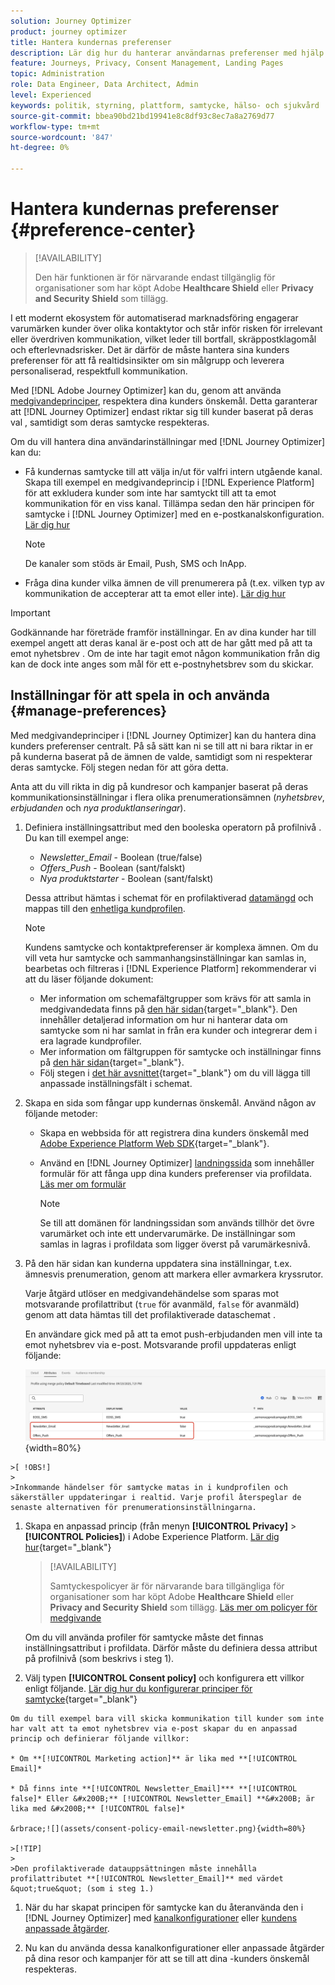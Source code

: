 ```yaml
---
solution: Journey Optimizer
product: journey optimizer
title: Hantera kundernas preferenser
description: Lär dig hur du hanterar användarnas preferenser med hjälp av medgivandeprinciper
feature: Journeys, Privacy, Consent Management, Landing Pages
topic: Administration
role: Data Engineer, Data Architect, Admin
level: Experienced
keywords: politik, styrning, plattform, samtycke, hälso- och sjukvård
source-git-commit: bbea90bd21bd19941e8c8df93c8ec7a8a2769d77
workflow-type: tm+mt
source-wordcount: '847'
ht-degree: 0%

---
```


# Hantera kundernas preferenser {#preference-center}

>[!AVAILABILITY]
>
>Den här funktionen är för närvarande endast tillgänglig för organisationer som har köpt Adobe **Healthcare Shield** eller **Privacy and Security Shield** som tillägg.

I ett modernt ekosystem för automatiserad marknadsföring engagerar varumärken kunder över olika kontaktytor och står inför risken för irrelevant eller överdriven kommunikation, vilket leder till bortfall, skräppostklagomål och efterlevnadsrisker. Det är därför de måste hantera sina kunders preferenser för att få realtidsinsikter om sin målgrupp och leverera personaliserad, respektfull kommunikation.

Med [!DNL Adobe Journey Optimizer] kan du, genom att använda [medgivandeprinciper](consent.md), respektera dina kunders önskemål<!-- in terms of **channels** and **topics**-->. Detta garanterar att [!DNL Journey Optimizer] endast riktar sig till kunder baserat på deras val <!-- their preferred channels and on the subscription topics-->, samtidigt som deras samtycke respekteras.

Om du vill hantera dina användarinställningar med [!DNL Journey Optimizer] kan du:

* Få kundernas samtycke till att välja in/ut för valfri intern utgående kanal. Skapa till exempel en medgivandeprincip i [!DNL Experience Platform] för att exkludera kunder som inte har samtyckt till att ta emot kommunikation för en viss kanal. Tillämpa sedan den här principen för samtycke i [!DNL Journey Optimizer] med en e-postkanalskonfiguration. [Lär dig hur](consent.md#surface-marketing-actions)

  >[!NOTE]
  >
  >De kanaler som stöds är Email, Push, SMS och InApp.<!--To check-->

* Fråga dina kunder vilka ämnen de vill prenumerera på (t.ex. vilken typ av kommunikation de accepterar att ta emot eller inte). [Lär dig hur](#manage-preferences)

>[!IMPORTANT]
>
>Godkännande har företräde framför inställningar. En av dina kunder har till exempel angett att deras kanal är e-post och att de har gått med på att ta emot nyhetsbrev <!-- they are interested in yoga-->. Om de inte har tagit emot någon kommunikation från dig kan de dock inte anges som mål för ett e-postnyhetsbrev som du skickar<!-- on yoga-->.

## Inställningar för att spela in och använda {#manage-preferences}

Med medgivandeprinciper i [!DNL Journey Optimizer] kan du hantera dina kunders preferenser centralt. På så sätt kan ni se till att ni bara riktar in er på kunderna baserat på de ämnen de valde, samtidigt som ni respekterar deras samtycke. Följ stegen nedan för att göra detta.

Anta att du vill rikta in dig på kundresor och kampanjer baserat på deras kommunikationsinställningar i flera olika prenumerationsämnen (*nyhetsbrev*, *erbjudanden* och *nya produktlanseringar*).

1. Definiera inställningsattribut med den booleska operatorn på profilnivå <!--how??-->. Du kan till exempel ange:

   * *Newsletter_Email* - Boolean (true/false)
   * *Offers_Push* - Boolean (sant/falskt)
   * *Nya produktstarter* - Boolean (sant/falskt)

   Dessa attribut hämtas i schemat för en profilaktiverad [datamängd](../data/get-started-datasets.md) och mappas till den [enhetliga kundprofilen](../audience/get-started-profiles.md).

   >[!NOTE]
   >
   >Kundens samtycke och kontaktpreferenser är komplexa ämnen. Om du vill veta hur samtycke och sammanhangsinställningar kan samlas in, bearbetas och filtreras i [!DNL Experience Platform] rekommenderar vi att du läser följande dokument:
   >
   >* Mer information om schemafältgrupper som krävs för att samla in medgivandedata finns på [den här sidan](https://experienceleague.adobe.com/en/docs/experience-platform/landing/governance-privacy-security/consent/adobe/overview){target="_blank"}. Den innehåller detaljerad information om hur ni hanterar data om samtycke som ni har samlat in från era kunder och integrerar dem i era lagrade kundprofiler.
   >* Mer information om fältgruppen för samtycke och inställningar finns på [den här sidan](https://experienceleague.adobe.com/en/docs/experience-platform/xdm/field-groups/profile/consents#ingest){target="_blank"}.
   >* Följ stegen i [det här avsnittet](https://experienceleague.adobe.com/en/docs/experience-platform/landing/governance-privacy-security/consent/adobe/dataset#custom-consent){target="_blank"} om du vill lägga till anpassade inställningsfält i schemat.

1. Skapa en sida som fångar upp kundernas önskemål. Använd någon av följande metoder:

   * Skapa en webbsida för att registrera dina kunders önskemål med [Adobe Experience Platform Web SDK](https://experienceleague.adobe.com/en/docs/experience-platform/web-sdk/home){target="_blank"}.

   * Använd en [!DNL Journey Optimizer] [landningssida](../landing-pages/create-lp.md) som innehåller formulär för att fånga upp dina kunders preferenser via profildata.  [Läs mer om formulär](../landing-pages/lp-forms.md) <!--Forms not released/announced yet - TBC-->

     >[!NOTE]
     >
     >Se till att domänen för landningssidan som används tillhör det övre varumärket och inte ett undervarumärke. De inställningar som samlas in lagras i profildata som ligger överst på varumärkesnivå.

1. På den här sidan kan kunderna uppdatera sina inställningar, t.ex. ämnesvis prenumeration, genom att markera eller avmarkera kryssrutor.

   Varje åtgärd utlöser en medgivandehändelse som sparas mot motsvarande profilattribut (`true` för avanmäld, `false` för avanmäld) genom att data hämtas till det profilaktiverade dataschemat <!-- that contains the corresponding preference fields-->.

   <!--Record your users' preferences through the web page or landing page that you created. The data is saved against the corresponding profile, meaning that the preference data is ingested into a Profile-enabled dataset whose schema contains consent/preference fields.-->

   En användare <!--whose email address is john.black@lumamail.com--> gick med på att ta emot push-erbjudanden men vill inte ta emot nyhetsbrev via e-post. Motsvarande profil uppdateras enligt följande:

   ![](assets/profile-preference-attributes.png){width=80%}

<!--The corresponding profile dataset is updated as follows:

|Attribute = Email id | Attribute = Offers_Push | Attribute = Newsletters_Email |
|---------|----------|---------|
| john.black@lumamail.com | Y | N |-->

    >[ !OBS!]
    >
    >Inkommande händelser för samtycke matas in i kundprofilen och säkerställer uppdateringar i realtid. Varje profil återspeglar de senaste alternativen för prenumerationsinställningarna.

1. Skapa en anpassad princip (från menyn **[!UICONTROL Privacy]** > **[!UICONTROL Policies]**) i Adobe Experience Platform. [Lär dig hur](https://experienceleague.adobe.com/docs/experience-platform/data-governance/policies/user-guide.html#create-policy){target="_blank"}

   >[!AVAILABILITY]
   >
   >Samtyckespolicyer är för närvarande bara tillgängliga för organisationer som har köpt Adobe **Healthcare Shield** eller **Privacy and Security Shield** som tillägg. [Läs mer om policyer för medgivande](consent.md)

   Om du vill använda profiler för samtycke måste det finnas inställningsattribut i profildata. Därför måste du definiera dessa attribut på profilnivå (som beskrivs i steg 1).

1. Välj typen **[!UICONTROL Consent policy]** och konfigurera ett villkor enligt följande. [Lär dig hur du konfigurerar principer för samtycke](https://experienceleague.adobe.com/docs/experience-platform/data-governance/policies/user-guide.html#consent-policy){target="_blank"}

<!--Consent policies are comprised of two logical components:

* **If**: The condition that will trigger the policy check, based on a certain marketing action (email, SMS, push, custom action, etc.) being performed, the presence of certain data usage labels, or a combination of the two.

* **Then**: The consent attribute must be present for a profile to be included in the action that triggered the policy. More than one field can also be selected.-->

    Om du till exempel bara vill skicka kommunikation till kunder som inte har valt att ta emot nyhetsbrev via e-post skapar du en anpassad princip och definierar följande villkor:
    
    * Om **[!UICONTROL Marketing action]** är lika med **[!UICONTROL Email]*
    
    * Då finns inte **[!UICONTROL Newsletter_Email]*** **[!UICONTROL false]* Eller &#x200B;** [!UICONTROL Newsletter_Email] **&#x200B; är lika med &#x200B;** [!UICONTROL false]*
    
    &rbrace;![](assets/consent-policy-email-newsletter.png){width=80%}
    
    >[!TIP]
    >
    >Den profilaktiverade datauppsättningen måste innehålla profilattributet **[!UICONTROL Newsletter_Email]** med värdet &quot;true&quot; (som i steg 1.)

1. När du har skapat principen för samtycke kan du återanvända den i [!DNL Journey Optimizer] med [kanalkonfigurationer](consent.md#surface-marketing-actions) eller [kundens anpassade åtgärder](consent.md#journey-custom-actions).

1. Nu kan du använda dessa kanalkonfigurationer eller anpassade åtgärder på dina resor och kampanjer för att se till att dina <!--targeted-->-kunders önskemål respekteras.
